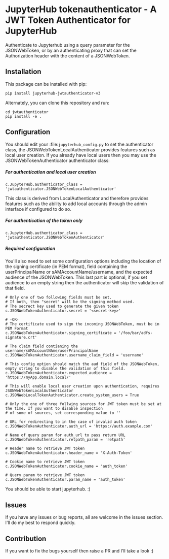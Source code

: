 # JupyterHub tokenauthenticator - A JWT Token Authenticator for JupyterHub

Authenticate to Jupyterhub using a query parameter for the JSONWebToken, or by an authenticating proxy that can set the Authorization header with the content of a JSONWebToken.

## Installation

This package can be installed with pip:

```
pip install jupyterhub-jwtauthenticator-v3
```

Alternately, you can clone this repository and run:

```
cd jwtauthenticator
pip install -e .
```

## Configuration

You should edit your :file:`jupyterhub_config.py` to set the authenticator class, the JSONWebTokenLocalAuthenticator provides features such as local user creation. If you already have local users then you may use the JSONWebTokenAuthenticator authenticator class:

##### For authentication and local user creation
```
c.JupyterHub.authenticator_class = 'jwtauthenticator.JSONWebTokenLocalAuthenticator'
```

This class is derived from LocalAuthenticator and therefore provides features such as the ability to add local accounts through the admin interface if configured to do so.

##### For authentication of the token only

```
c.JupyterHub.authenticator_class = 'jwtauthenticator.JSONWebTokenAuthenticator'
```

##### Required configuration

You'll also need to set some configuration options including the location of the signing certificate (in PEM format), field containing the userPrincipalName or sAMAccountName/username, and the expected audience of the JSONWebToken. This last part is optional, if you set audience to an empty string then the authenticator will skip the validation of that field.

```
# Only one of two following fields must be set.  
# If both, then "secret" will be the signing method used.
# The secrect key used to generate the given token
c.JSONWebTokenAuthenticator.secret = '<secret-key>'   
         
# -OR-
# The certificate used to sign the incoming JSONWebToken, must be in PEM Format
c.JSONWebTokenAuthenticator.signing_certificate = '/foo/bar/adfs-signature.crt'

# The claim field contianing the username/sAMAccountNAme/userPrincipalName
c.JSONWebTokenAuthenticator.username_claim_field = 'username'

# This config option should match the aud field of the JSONWebToken, empty string to disable the validation of this field.
c.JSONWebTokenAuthenticator.expected_audience = 'https://myApp.domain.local/'

# This will enable local user creation upon authentication, requires JSONWebTokenLocalAuthenticator
c.JSONWebLocalTokenAuthenticator.create_system_users = True

# Only the one of three follwing sources for JWT token must be set at the time. If you want to disable inspection
# of some of sources, set corresponding value to '' 

# URL for redirecting to in the case of invalid auth token
c.JSONWebTokenAuthenticator.auth_url = 'https://auth.example.com' 

# Name of query param for auth_url to pass return URL
c.JSONWebTokenAuthenticator.retpath_param = 'retpath' 

# Header name to retrieve JWT token
c.JSONWebTokenAuthenticator.header_name = 'X-Auth-Token'  
 
# Cookie name to retrieve JWT token                      
c.JSONWebTokenAuthenticator.cookie_name = 'auth_token'

# Query param to retrieve JWT token                         
c.JSONWebTokenAuthenticator.param_name = 'auth_token'
```

You should be able to start jupyterhub. :)

## Issues

If you have any issues or bug reports, all are welcome in the issues section. I'll do my best to respond quickly.

## Contribution

If you want to fix the bugs yourself then raise a PR and I'll take a look :)
